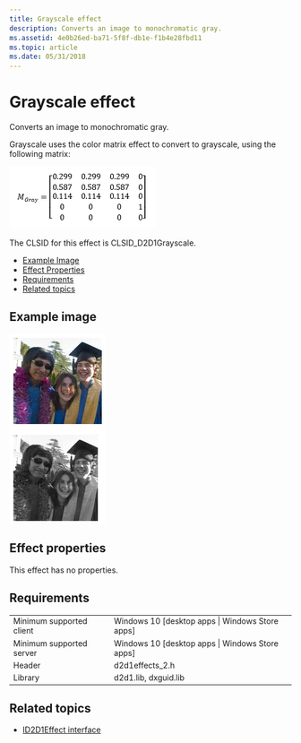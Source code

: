 ```yaml
---
title: Grayscale effect
description: Converts an image to monochromatic gray.
ms.assetid: 4e0b26ed-ba71-5f8f-db1e-f1b4e28fbd11
ms.topic: article
ms.date: 05/31/2018
---
```


# Grayscale effect

Converts an image to monochromatic gray.

Grayscale uses the color matrix effect to convert to grayscale, using the following matrix:

![conversion matrix](images/grayscale-effect-matrix.png)

The CLSID for this effect is CLSID\_D2D1Grayscale.

-   [Example Image](#example-image)
-   [Effect Properties](#effect-properties)
-   [Requirements](#requirements)
-   [Related topics](#related-topics)

## Example image

![example of effect output](images/grayscale-effect.png)

## Effect properties

This effect has no properties.

## Requirements



|                          |                                                   |
|--------------------------|---------------------------------------------------|
| Minimum supported client | Windows 10 \[desktop apps \| Windows Store apps\] |
| Minimum supported server | Windows 10 \[desktop apps \| Windows Store apps\] |
| Header                   | d2d1effects\_2.h                                  |
| Library                  | d2d1.lib, dxguid.lib                              |


## Related topics

* [ID2D1Effect interface](/windows/desktop/api/d2d1_1/nn-d2d1_1-id2d1effect)
